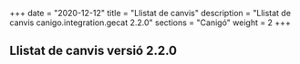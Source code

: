 +++
date        = "2020-12-12"
title       = "Llistat de canvis"
description = "Llistat de canvis canigo.integration.gecat 2.2.0"
sections    = "Canigó"
weight		= 2
+++

## Llistat de canvis versió 2.2.0

